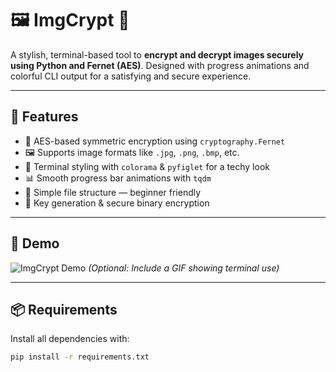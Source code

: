 # 🖼️ ImgCrypt 🔐

A stylish, terminal-based tool to **encrypt and decrypt images securely using Python and Fernet (AES)**. Designed with progress animations and colorful CLI output for a satisfying and secure experience.

---

## 🚀 Features

- 🔐 AES-based symmetric encryption using `cryptography.Fernet`
- 🖼️ Supports image formats like `.jpg`, `.png`, `.bmp`, etc.
- 🎨 Terminal styling with `colorama` & `pyfiglet` for a techy look
- 📊 Smooth progress bar animations with `tqdm`
- 📁 Simple file structure — beginner friendly
- 🔑 Key generation & secure binary encryption

---

## 📸 Demo

![ImgCrypt Demo](demo.gif) *(Optional: Include a GIF showing terminal use)*

---

## 📦 Requirements

Install all dependencies with:

```bash
pip install -r requirements.txt
